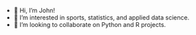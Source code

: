 - 👋 Hi, I’m John!
- 👀 I’m interested in sports, statistics, and applied data science.
- 💞️ I’m looking to collaborate on Python and R projects.

<!---
kaspersj/kaspersj is a ✨ special ✨ repository because its `README.md` (this file) appears on your GitHub profile.
You can click the Preview link to take a look at your changes.
--->
